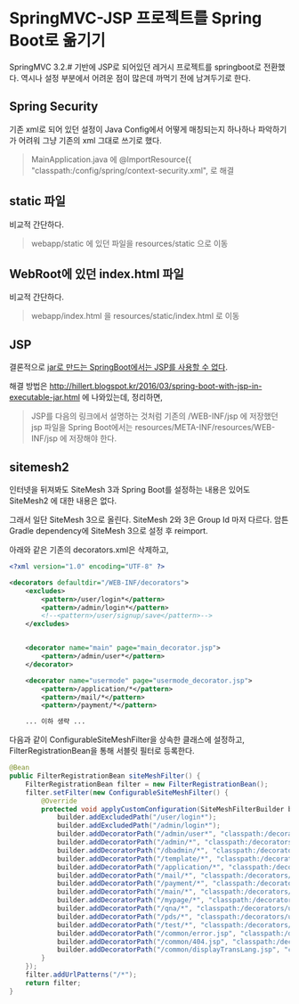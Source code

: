 # SpringMVC-JSP 프로젝트를 Spring Boot로 옮기기

SpringMVC 3.2.# 기반에 JSP로 되어있던 레거시 프로젝트를 springboot로 전환했다.
역시나 설정 부분에서 어려운 점이 많은데 까먹기 전에 남겨두기로 한다.

## Spring Security

기존 xml로 되어 있던 설정이 Java Config에서 어떻게 매칭되는지 하나하나 파악하기가 어려워 그냥 기존의 xml 그대로 쓰기로 했다.

>MainApplication.java 에 @ImportResource({
        "classpath:/config/spring/context-security.xml", 로 해결

## static 파일

비교적 간단하다.

>webapp/static 에 있던 파일을 resources/static 으로 이동

## WebRoot에 있던 index.html 파일

비교적 간단하다.

>webapp/index.html 을 resources/static/index.html 로 이동

## JSP

결론적으로 [jar로 만드는 SpringBoot에서는 JSP를 사용할 수 없다](http://docs.spring.io/spring-boot/docs/current/reference/html/boot-features-developing-web-applications.html#boot-features-jsp-limitations).

해결 방법은 http://hillert.blogspot.kr/2016/03/spring-boot-with-jsp-in-executable-jar.html 에 나와있는데, 정리하면,

>JSP를 다음의 링크에서 설명하는 것처럼 기존의 /WEB-INF/jsp 에 저장했던 jsp 파일을 Spring Boot에서는 resources/META-INF/resources/WEB-INF/jsp 에 저장해야 한다.

## sitemesh2

인터넷을 뒤져봐도 SiteMesh 3과 Spring Boot를 설정하는 내용은 있어도 SiteMesh2 에 대한 내용은 없다.

그래서 일단 SiteMesh 3으로 올린다. SiteMesh 2와 3은 Group Id 마저 다르다. 암튼 Gradle dependency에 SiteMesh 3으로 설정 후 reimport.

아래와 같은 기존의 decorators.xml은 삭제하고,

```xml
<?xml version="1.0" encoding="UTF-8" ?>

<decorators defaultdir="/WEB-INF/decorators">
    <excludes>
        <pattern>/user/login*</pattern>
        <pattern>/admin/login*</pattern>
        <!--<pattern>/user/signup/save</pattern>-->
    </excludes>


    <decorator name="main" page="main_decorator.jsp">
        <pattern>/admin/user*</pattern>
    </decorator>

    <decorator name="usermode" page="usermode_decorator.jsp">
        <pattern>/application/*</pattern>
        <pattern>/mail/*</pattern>
        <pattern>/payment/*</pattern>

    ... 이하 생략 ...
```

다음과 같이 ConfigurableSiteMeshFilter을 상속한 클래스에 설정하고, FilterRegistrationBean을 통해 서블릿 필터로 등록한다.

```java
@Bean
public FilterRegistrationBean siteMeshFilter() {
    FilterRegistrationBean filter = new FilterRegistrationBean();
    filter.setFilter(new ConfigurableSiteMeshFilter() {
        @Override
        protected void applyCustomConfiguration(SiteMeshFilterBuilder builder) {
            builder.addExcludedPath("/user/login*");
            builder.addExcludedPath("/admin/login*");
            builder.addDecoratorPath("/admin/user*", "classpath:/decorators/main_decorator.jsp");
            builder.addDecoratorPath("/admin/*", "classpath:/decorators/adminmode_decorator.jsp");
            builder.addDecoratorPath("/dbadmin/*", "classpath:/decorators/dbadminmode_decorator.jsp");
            builder.addDecoratorPath("/template/*", "classpath:/decorators/temp_decorator.jsp");
            builder.addDecoratorPath("/application/*", "classpath:/decorators/usermode_decorator.jsp");
            builder.addDecoratorPath("/mail/*", "classpath:/decorators/usermode_decorator.jsp");
            builder.addDecoratorPath("/payment/*", "classpath:/decorators/usermode_decorator.jsp");
            builder.addDecoratorPath("/main/*", "classpath:/decorators/usermode_decorator.jsp");
            builder.addDecoratorPath("/mypage/*", "classpath:/decorators/usermode_decorator.jsp");
            builder.addDecoratorPath("/qna/*", "classpath:/decorators/usermode_decorator.jsp");
            builder.addDecoratorPath("/pds/*", "classpath:/decorators/usermode_decorator.jsp");
            builder.addDecoratorPath("/test/*", "classpath:/decorators/usermode_decorator.jsp");
            builder.addDecoratorPath("/common/error.jsp", "classpath:/decorators/usermode_decorator.jsp");
            builder.addDecoratorPath("/common/404.jsp", "classpath:/decorators/usermode_decorator.jsp");
            builder.addDecoratorPath("/common/displayTransLang.jsp", "classpath:/decorators/usermode_decorator.jsp");
        }
    });
    filter.addUrlPatterns("/*");
    return filter;
}
```


